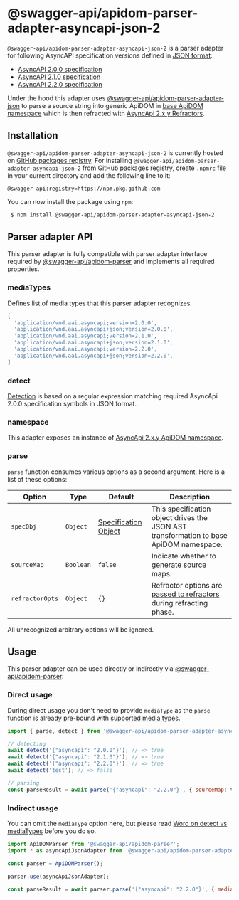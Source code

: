 # @swagger-api/apidom-parser-adapter-asyncapi-json-2

`@swagger-api/apidom-parser-adapter-asyncapi-json-2` is a parser adapter for following AsyncAPI specification versions defined in [JSON format](https://www.json.org/json-en.html):

- [AsyncAPI 2.0.0 specification](https://github.com/asyncapi/spec/blob/2.0.0/versions/2.0.0/asyncapi.md)
- [AsyncAPI 2.1.0 specification](https://github.com/asyncapi/spec/blob/v2.1.0/spec/asyncapi.md)
- [AsyncAPI 2.2.0 specification](https://github.com/asyncapi/spec/blob/v2.2.0/spec/asyncapi.md)

Under the hood this adapter uses [@swagger-api/apidom-parser-adapter-json](https://github.com/swagger-api/apidom/tree/main/packages/apidom-parser-adapter-json)
to parse a source string into generic ApiDOM in [base ApiDOM namespace](https://github.com/swagger-api/apidom/tree/main/packages/apidom#base-namespace)
which is then refracted with [AsyncApi 2.x.y Refractors](https://github.com/swagger-api/apidom/tree/main/packages/apidom-ns-asyncapi-2#refractors).

## Installation

`@swagger-api/apidom-parser-adapter-asyncapi-json-2` is currently hosted on [GitHub packages registry](https://docs.github.com/en/packages/learn-github-packages/introduction-to-github-packages).
For installing `@swagger-api/apidom-parser-adapter-asyncapi-json-2` from GitHub packages registry, create `.npmrc` file in your current directory and add
the following line to it:

```
@swagger-api:registry=https://npm.pkg.github.com
```

You can now install the package using `npm`:

```sh
 $ npm install @swagger-api/apidom-parser-adapter-asyncapi-json-2
```

## Parser adapter API

This parser adapter is fully compatible with parser adapter interface required by [@swagger-api/apidom-parser](https://github.com/swagger-api/apidom/tree/main/packages/apidom-parser#mounting-parser-adapters)
and implements all required properties.

### mediaTypes

Defines list of media types that this parser adapter recognizes.

```js
[
  'application/vnd.aai.asyncapi;version=2.0.0',
  'application/vnd.aai.asyncapi+json;version=2.0.0',
  'application/vnd.aai.asyncapi;version=2.1.0',
  'application/vnd.aai.asyncapi+json;version=2.1.0',
  'application/vnd.aai.asyncapi;version=2.2.0',
  'application/vnd.aai.asyncapi+json;version=2.2.0',
]
```

### detect

[Detection](https://github.com/swagger-api/apidom/blob/main/packages/apidom-parser-adapter-asyncapi-json-2/src/adapter.ts#L13) is based on a regular expression matching required AsyncApi 2.0.0 specification symbols in JSON format.

### namespace

This adapter exposes an instance of [AsyncApi 2.x.y ApiDOM namespace](https://github.com/swagger-api/apidom/tree/main/packages/apidom-ns-asyncapi-2#asyncapi-2xy-namespace).

### parse

`parse` function consumes various options as a second argument. Here is a list of these options:

Option | Type | Default | Description
--- | --- | --- | ---
<a name="specObj"></a>`specObj` | `Object` | [Specification Object](https://github.com/swagger-api/apidom/blob/main/packages/apidom-parser-adapter-json/src/parser/specification.ts) | This specification object drives the JSON AST transformation to base ApiDOM namespace.
<a name="sourceMap"></a>`sourceMap` | `Boolean` | `false` | Indicate whether to generate source maps.
<a name="refractorOpts"></a>`refractorOpts` | `Object` | `{}` | Refractor options are [passed to refractors](https://github.com/swagger-api/apidom/tree/main/packages/apidom-ns-asyncapi-2#refractor-plugins) during refracting phase.

All unrecognized arbitrary options will be ignored.

## Usage

This parser adapter can be used directly or indirectly via [@swagger-api/apidom-parser](https://github.com/swagger-api/apidom/tree/main/packages/apidom-parser).

### Direct usage

During direct usage you don't need to provide `mediaType` as the `parse` function is already pre-bound
with [supported media types](#mediatypes).

```js
import { parse, detect } from '@swagger-api/apidom-parser-adapter-asyncapi-json-2';

// detecting
await detect('{"asyncapi": "2.0.0"}'); // => true
await detect('{"asyncapi": "2.1.0"}'); // => true
await detect('{"asyncapi": "2.2.0"}'); // => true
await detect('test'); // => false

// parsing
const parseResult = await parse('{"asyncapi": "2.2.0"}', { sourceMap: true });
```

### Indirect usage

You can omit the `mediaType` option here, but please read [Word on detect vs mediaTypes](https://github.com/swagger-api/apidom/tree/main/packages/apidom-parser#word-on-detect-vs-mediatypes) before you do so.

```js
import ApiDOMParser from '@swagger-api/apidom-parser';
import * as asyncApiJsonAdapter from '@swagger-api/apidom-parser-adapter-asyncapi-json-2';

const parser = ApiDOMParser();

parser.use(asyncApiJsonAdapter);

const parseResult = await parser.parse('{"asyncapi": "2.2.0"}', { mediaType: asyncApiJsonAdapter.mediaTypes[2] });
```
